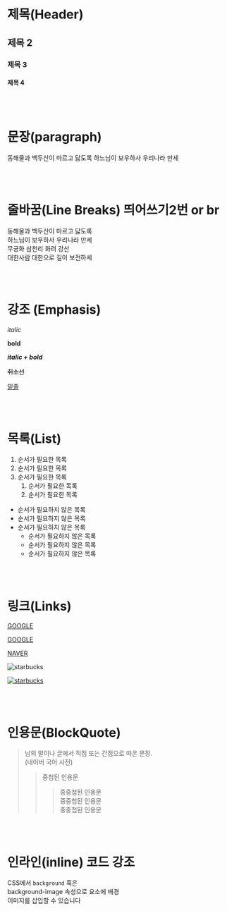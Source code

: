# 제목(Header)

## 제목 2
### 제목 3
#### 제목 4

<br><br>

# 문장(paragraph)

동해물과 백두산이 마르고 닳도록
하느님이 보우하사 우리나라 만세

<br><br>

# 줄바꿈(Line Breaks) 띄어쓰기2번 or br

동해물과 백두산이 마르고 닳도록  
하느님이 보우하사 우리나라 만세  
무궁화 삼천리 화려 강산  
대한사람 대한으로 길이 보전하세

<br><br>

# 강조 (Emphasis)

_italic_

**bold**

**_italic + bold_**

~~취소선~~

<u>밑줄</u>

<br><br>

# 목록(List)

1. 순서가 필요한 목록
1. 순서가 필요한 목록
1. 순서가 필요한 목록
    1. 순서가 필요한 목록
    1. 순서가 필요한 목록

- 순서가 필요하지 않은 목록
- 순서가 필요하지 않은 목록
- 순서가 필요하지 않은 목록
    - 순서가 필요하지 않은 목록
    - 순서가 필요하지 않은 목록
    - 순서가 필요하지 않은 목록

<br><br>

# 링크(Links)

<a href="https://google.com">GOOGLE</a>  

[GOOGLE](https://google.com)

[NAVER](https://naver.com "NAVER로 이동!")

![starbucks](https://naughty-franklin-53b909.netlify.app/images/starbucks_logo.png)

[![starbucks](https://naughty-franklin-53b909.netlify.app/images/starbucks_logo.png)](https://naver.com)

<br><br>

# 인용문(BlockQuote)

> 남의 말이나 글에서 직접 또는 간접으로 따온 문장.  
> (네이버 국어 사전)
>> 중첩된 인용문
>>> 중중첩된 인용문  
>>> 중중첩된 인용문  
>>> 중중첩된 인용문

<br><br>

# 인라인(inline) 코드 강조
CSS에서 `background` 혹은  
background-image 속성으로 요소에 배경   
이미지를 삽입할 수 있습니다